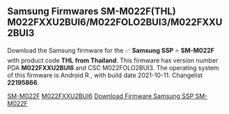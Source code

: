 <h2>Samsung Firmwares SM-M022F(THL) M022FXXU2BUI6/M022FOLO2BUI3/M022FXXU2BUI3</h2>
Download the Samsung firmware for the ✅ <strong>Samsung SSP </strong> ⭐ <strong>SM-M022F</strong> with product code <strong>THL</strong> <strong> from Thailand</strong>. This firmware has version number PDA <strong>M022FXXU2BUI6</strong> and CSC M022FOLO2BUI3. The operating system of this firmware is Android R , with build date 2021-10-11. Changelist <strong>22195866</strong>.


[SM-M022F](https://samfirm.shop/samsung/model/SM-M022F)
[M022FXXU2BUI6](https://samfirm.shop/samsung/pda/M022FXXU2BUI6)
[Download Firmware Samsung SSP SM-M022F](https://samfirm.shop/samsung/firmware/464041)
